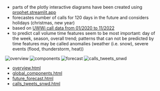  - parts of the plotly interactive diagrams have been created using [prophet.streamlit.app](https://prophet.streamlit.app)
 - forecastes number of calls for 120 days in the future and considers holidays (christmas, new year)
 - based on [UWWi call data from 01/2020 to 11/2022](https://github.com/bsenst/UWWi_DataDive_Dec22/blob/485901ae58e2955b44f5d15a82fc763f3a9e9a50/external_datasets/news/calls_per_day.csv)
 - to predict call volume time features seem to be most important: day of the week, season, overall trend; patterns that can not be predicted by time features may be called anomalies (weather (i.e. snow), severe events (flood, thunderstorm, heat))

![overview](https://user-images.githubusercontent.com/8211411/205462971-f4ba0a28-e83f-49be-bcf6-a0b3fbe47f2f.png) ![components](https://user-images.githubusercontent.com/8211411/205462964-29105655-917a-4f35-87df-442db679a647.png) ![forecast](https://user-images.githubusercontent.com/8211411/205462944-511a0c30-38d0-45e5-b656-369efd8b82a2.png) ![calls_tweets_snwd](https://user-images.githubusercontent.com/8211411/205506564-658d1d48-b5ee-4794-ab62-18718a1e86af.png)

 - [overview.html](overview.html)
 - [global_components.html](global_components.html)
 - [future_forecast.html](future_forecast.html)
 - [calls_tweets_snwd.html](calls_tweets_snwd.html)
